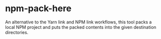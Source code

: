 # npm-pack-here
An alternative to the Yarn link and NPM link workflows, this tool packs a local NPM project and puts the packed contents into the given destination directories.
